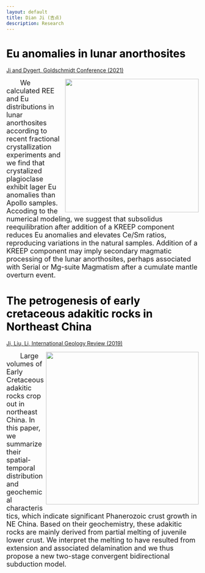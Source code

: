 ```yaml
---
layout: default
title: Dian Ji (吉点)
description: Research
---
```


# <span style="color:black">Eu anomalies in lunar anorthosites</span>

[Ji and Dygert, Goldschmidt Conference (2021)](https://goldschmidtabstracts.info/abstracts/abstractView?doi=10.7185/gold2021.3219)
 
<img align="right" src="https://dian01811.github.io/files/Eu.jpg" width="350">
  
<font size=4>&emsp;&emsp;We calculated REE and Eu distributions in lunar anorthosites according to recent fractional crystallization experiments and we find that crystalized plagioclase exhibit lager Eu anomalies than Apollo samples. Accoding to the numerical modeling, we suggest that subsolidus reequilibration after addition of a KREEP component reduces Eu anomalies and elevates Ce/Sm ratios, reproducing variations in the natural samples. Addition of a KREEP component may imply secondary magmatic processing of the lunar anorthosites, perhaps associated with Serial or Mg-suite Magmatism after a cumulate mantle overturn event.</font>


# <span style="color:black">The petrogenesis of early cretaceous adakitic rocks in Northeast China</span>

[Ji, Liu, Li, International Geology Review (2019)](https://www.tandfonline.com/doi/full/10.1080/00206814.2019.1697968)

<img align="right" src="https://dian01811.github.io/files/adakite.jpg" width="400">
  
<font size=4>&emsp;&emsp;Large volumes of Early Cretaceous adakitic rocks crop out in northeast China. In this paper, we summarize their spatial-temporal distribution and geochemical characteristics, which indicate significant Phanerozoic crust growth in NE China. Based on their geochemistry, these adakitic rocks are mainly derived from partial melting of juvenile lower crust. We interpret the melting to have resulted from extension and associated delamination and we thus propose a new two-stage convergent bidirectional subduction model.</font>

